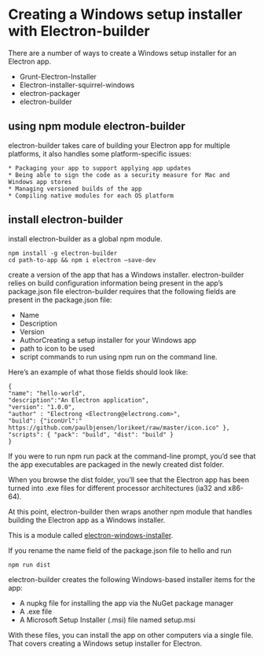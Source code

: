 Creating a Windows setup installer with Electron-builder
=========

There are a number of ways to create a Windows setup installer for an Electron app.
 
* Grunt-Electron-Installer
* Electron-installer-squirrel-windows
* electron-packager
* electron-builder
 
## using npm module electron-builder
electron-builder takes care of building your Electron app for multiple platforms, 
it also handles some platform-specific issues:

    * Packaging your app to support applying app updates
    * Being able to sign the code as a security measure for Mac and Windows app stores
    * Managing versioned builds of the app
    * Compiling native modules for each OS platform

## install electron-builder 

install electron-builder as a global npm module.
```
npm install -g electron-builder
cd path-to-app && npm i electron –save-dev
```

create a version of the app that has a Windows installer.
electron-builder relies on build configuration information being present in the app’s package.json file
electron-builder requires that the following fields are present in the package.json file:

* Name
* Description
* Version
* AuthorCreating a setup installer for your Windows app
* path to icon to be used
* script commands to run using npm run on the command line.

Here’s an example of what those fields should look like:
```
{
"name": "hello-world",
"description":"An Electron application",
"version": "1.0.0",
"author" : "Electrong <Electrong@electrong.com>",
"build": {"iconUrl":" https://github.com/paulbjensen/lorikeet/raw/master/icon.ico" },
"scripts": { "pack": "build", "dist": "build" }
}
```

If you were to run npm run pack at the command-line prompt, 
you’d see that the app executables are packaged in the newly created dist folder.

When you browse the dist
folder, you’ll see that the Electron app has been turned into .exe files for different
processor architectures (ia32 and x86-64).

At this point, electron-builder then wraps another npm module that handles
building the Electron app as a Windows installer. 

This is a module called [electron-windows-installer](https://github.com/electronjs/windows-installer#usage).

If you rename the name field of the package.json file to hello and run 
```
npm run dist
```
electron-builder creates the following Windows-based installer items for the app:

* A nupkg file for installing the app via the NuGet package manager
* A .exe file
* A Microsoft Setup Installer (.msi) file named setup.msi
 
With these files, you can install the app on other computers via a single file.
That covers creating a Windows setup installer for Electron. 
